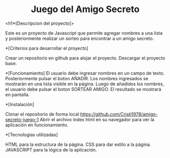 
<h1 align="center">Juego del Amigo Secreto</h1>


<h1*[Descripcion del proyecto]>

 <p>Este es un proyecto de Javascript que permite agregar nombres a una lista y posteriormente realizar un sorteo para encontrar a un amigo secreto.</p> 


*[Criterios para desarrollar el proyecto]

  Crear un repositorio en github para alojar el proyecto.
  Descargar el proyecto base.


*[Funcionamiento]
  El usuario debe ingresar nombres en un campo de texto.
  Posteriormente pulsar el boton AÑADIR.
  Los nombres ingresados se mostrarán en una lista visible en la página.
  Luego de añadidos los nombres, el usuario debe pulsar el boton SORTEAR AMIGO.
  El resultado se mostrará en pantalla.


*[Instalación]

  Clonar el repositorio de forma local
  https://github.com/Cristi1978/amigo-secreto-juego-1
  Abrir el archivo index html en su navegador para ver la aplicación en funcionamiento.

*[Tecnologías utilizadas]

  HTML para la estructura de la página.
  CSS para dar estilo a la página.
  JAVASCRIPT para la lógica de la aplicación.

